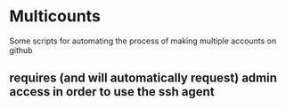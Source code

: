 # Multicounts
Some scripts for automating the process of making multiple accounts on github

## requires (and will automatically request) admin access in order to use the ssh agent
